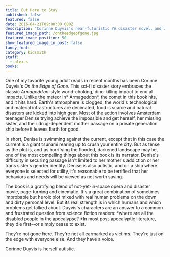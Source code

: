 ```yaml
---
title: But Here to Stay
published: false
featured: false
date: 2016-04-21T09:00:00.000Z
description: "Corinne Duyvis's near-futuristic YA disaster novel, and where to find young autistic writers speaking for themselves."
featured_image_path: /ontheedgeofgone.jpg
featured_image_position: 50
show_featured_image_in_post: false
fancy_font:
category: kidsmith
staff:
  - alex-s
books:
---
```



One of my favorite young adult reads in recent months has been Corinne Duyvis's&nbsp;*On the Edge of Gone*. This sci-fi disaster story embraces the classic&nbsp;*Armageddon*-style world-choking, dino-killing impact to end all impacts. Unlike the meteor in*&nbsp;Armageddon*, the comet in this book hits, and it hits hard. Earth's atmosphere is clogged, the world's technological and material infrastructures are decimated, food is scarce and natural disasters are kicked into high gear. Most of the action involves Amsterdam teenager Denise trying achieve the impossible and get herself, her missing sister, and their drug-dependent mother passage on a private generation ship before it leaves Earth for good.

In short, Denise is swimming against the current, except that in this case the current is a giant tsunami rearing up to crush your entire city. But as tense as the plot is, and as horrifying the flooded, darkened landscape may be, one of the most compelling things about this book is its narrator. Denise's difficulty in securing passage isn't limited to her mother's addiction or her trans sister's gender identity. Denise is also autistic, and on a ship where everyone is selected for utility, it's reasonable to be terrified that her behaviors and needs will be viewed as not worth saving.

The book is a gratifying blend of not-yet-in-space opera and disaster movie, page-turning and cinematic. It's a great combination of sometimes improbable but heroic plot mixed with real human problems on the down and dirty personal level. But its real strength is in which humans and which problems get talked about. Duyvis's characters are an answer to a common and frustrated question from science fiction readers:&nbsp;*where are all the disabled people in the apocalypse?&nbsp;*In most post-apocalyptic literature, they die first--or simply cease to exist.

They're not gone here. They're not all earmarked as victims. They're just on the edge with everyone else. And they have a voice.

Corinne Duyvis is herself autistic.